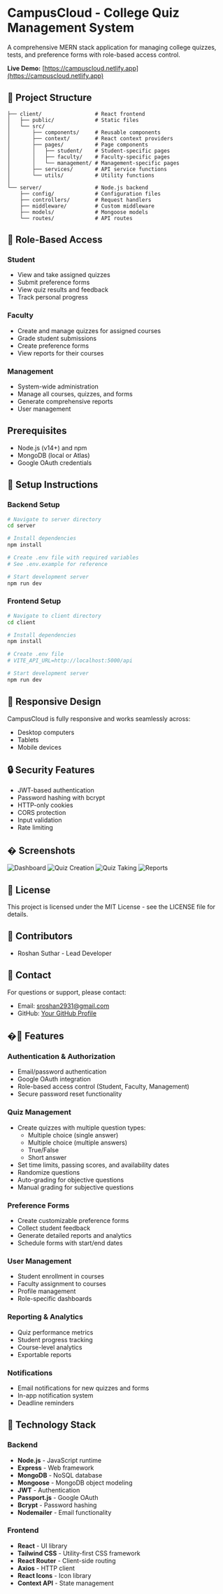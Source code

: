 # CampusCloud - College Quiz Management System

A comprehensive MERN stack application for managing college quizzes, tests, and preference forms with role-based access control.

**Live Demo:** [https://campuscloud.netlify.app](https://campuscloud.netlify.app)

## 📝 Project Structure

```
├── client/                 # React frontend
│   ├── public/             # Static files
│   └── src/
│       ├── components/     # Reusable components
│       ├── context/        # React context providers
│       ├── pages/          # Page components
│       │   ├── student/    # Student-specific pages
│       │   ├── faculty/    # Faculty-specific pages
│       │   └── management/ # Management-specific pages
│       ├── services/       # API service functions
│       └── utils/          # Utility functions
│
└── server/                 # Node.js backend
    ├── config/             # Configuration files
    ├── controllers/        # Request handlers
    ├── middleware/         # Custom middleware
    ├── models/             # Mongoose models
    └── routes/             # API routes
```

## 🚦 Role-Based Access

### Student
- View and take assigned quizzes
- Submit preference forms
- View quiz results and feedback
- Track personal progress

### Faculty
- Create and manage quizzes for assigned courses
- Grade student submissions
- Create preference forms
- View reports for their courses

### Management
- System-wide administration
- Manage all courses, quizzes, and forms
- Generate comprehensive reports
- User management

## Prerequisites

- Node.js (v14+) and npm
- MongoDB (local or Atlas)
- Google OAuth credentials

## 🔧 Setup Instructions

### Backend Setup

```bash
# Navigate to server directory
cd server

# Install dependencies
npm install

# Create .env file with required variables
# See .env.example for reference

# Start development server
npm run dev
```

### Frontend Setup

```bash
# Navigate to client directory
cd client

# Install dependencies
npm install

# Create .env file
# VITE_API_URL=http://localhost:5000/api

# Start development server
npm run dev
```

## 📱 Responsive Design

CampusCloud is fully responsive and works seamlessly across:
- Desktop computers
- Tablets
- Mobile devices

## 🔒 Security Features

- JWT-based authentication
- Password hashing with bcrypt
- HTTP-only cookies
- CORS protection
- Input validation
- Rate limiting

## � Screenshots

![Dashboard](https://campuscloud.netlify.app/screenshots/dashboard.png)
![Quiz Creation](https://campuscloud.netlify.app/screenshots/quiz-creation.png)
![Quiz Taking](https://campuscloud.netlify.app/screenshots/quiz-taking.png)
![Reports](https://campuscloud.netlify.app/screenshots/reports.png)

## 📝 License

This project is licensed under the MIT License - see the LICENSE file for details.

## 👥 Contributors

- Roshan Suthar - Lead Developer

## 📧 Contact

For questions or support, please contact:
- Email: sroshan2931@gmail.com
- GitHub: [Your GitHub Profile](https://github.com/yourusername)

## �🚀 Features

### Authentication & Authorization
- Email/password authentication
- Google OAuth integration
- Role-based access control (Student, Faculty, Management)
- Secure password reset functionality

### Quiz Management
- Create quizzes with multiple question types:
  - Multiple choice (single answer)
  - Multiple choice (multiple answers)
  - True/False
  - Short answer
- Set time limits, passing scores, and availability dates
- Randomize questions
- Auto-grading for objective questions
- Manual grading for subjective questions

### Preference Forms
- Create customizable preference forms
- Collect student feedback
- Generate detailed reports and analytics
- Schedule forms with start/end dates

### User Management
- Student enrollment in courses
- Faculty assignment to courses
- Profile management
- Role-specific dashboards

### Reporting & Analytics
- Quiz performance metrics
- Student progress tracking
- Course-level analytics
- Exportable reports

### Notifications
- Email notifications for new quizzes and forms
- In-app notification system
- Deadline reminders

## 🔧 Technology Stack

### Backend
- **Node.js** - JavaScript runtime
- **Express** - Web framework
- **MongoDB** - NoSQL database
- **Mongoose** - MongoDB object modeling
- **JWT** - Authentication
- **Passport.js** - Google OAuth
- **Bcrypt** - Password hashing
- **Nodemailer** - Email functionality

### Frontend
- **React** - UI library
- **Tailwind CSS** - Utility-first CSS framework
- **React Router** - Client-side routing
- **Axios** - HTTP client
- **React Icons** - Icon library
- **Context API** - State management
